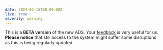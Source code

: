 ```yaml
---
date: 2024-05-15T00:00:00Z
live: true
severity: warning
---
```


This is a **BETA version** of the new ADS. Your [feedback](https://jira.ecmwf.int/plugins/servlet/desk/portal/1/create/202) is very useful for us. **Please notice** that still access to the system might suffer some disruptions as this is being regularly updated.
